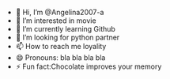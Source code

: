 - 👋 Hi, I’m @Angelina2007-a
- 👀 I’m interested in movie
- 🌱 I’m currently learning Github
- 💞️ I’m looking for python partner
- 📫 How to reach me loyality
- 😄 Pronouns: bla bla bla bla
- ⚡ Fun fact:Chocolate improves your memory

<!---
Angelina2007-a/Angelina2007-a is a ✨ special ✨ repository because its `README.md` (this file) appears on your GitHub profile.
You can click the Preview link to take a look at your changes.
--->
